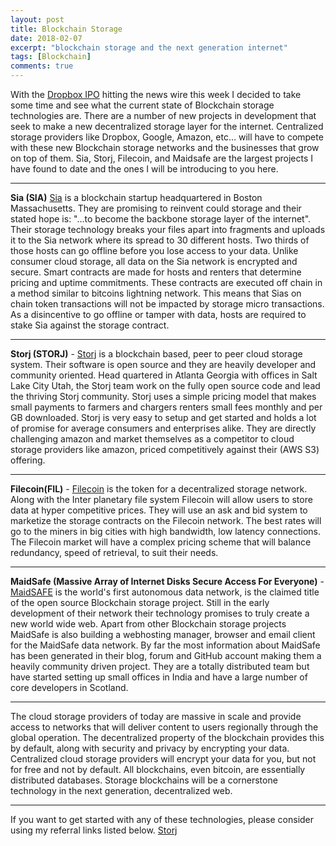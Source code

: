 ```yaml
---
layout: post
title: Blockchain Storage
date: 2018-02-07
excerpt: "blockchain storage and the next generation internet"
tags: [Blockchain]
comments: true
---
```



With the [Dropbox IPO](https://www.reuters.com/article/us-dropbox-ipo/dropbox-files-for-ipo-of-up-to-500-million-idUSKCN1G72NF) hitting the news wire this week I decided to take some time and see what the current state of Blockchain storage technologies are. There are a number of new projects in development that seek to make a new decentralized storage layer for the internet. Centralized storage providers like Dropbox, Google, Amazon, etc… will have to compete with these new Blockchain storage networks and the businesses that grow on top of them.  Sia, Storj, Filecoin, and Maidsafe are the largest projects I have found to date and the ones I will be introducing to you here.
***

**Sia (SIA)** [Sia](https://sia.tech/) is a blockchain startup headquartered in Boston Massachusetts. They are promising to reinvent could storage and their stated hope is: "…to become the backbone storage layer of the internet". Their storage technology breaks your files apart into fragments and uploads it to the Sia network where its spread to 30 different hosts. Two thirds of those hosts can go offline before you lose access to your data. Unlike consumer cloud storage, all data on the Sia network is encrypted and secure. Smart contracts are made for hosts and renters that determine pricing and uptime commitments. These contracts are executed off chain in a method similar to bitcoins lightning network. This means that Sias on chain token transactions will not be impacted by storage micro transactions. As a disincentive to go offline or tamper with data, hosts are required to stake Sia against the storage contract.

<script type="text/javascript" src="https://files.coinmarketcap.com/static/widget/currency.js"></script><div class="coinmarketcap-currency-widget" data-currencyid="1042" data-base="USD" data-secondary="BTC" data-ticker="true" data-rank="true" data-marketcap="true" data-volume="true" data-stats="USD" data-statsticker="false"></div>

***

**Storj (STORJ)** - [Storj](https://storj.io/) is a blockchain based, peer to peer cloud storage system. Their software is open source and they are heavily  developer and community oriented. Head quartered in Atlanta Georgia with offices in Salt Lake City Utah, the Storj team work on the fully open source code and lead the thriving Storj community. Storj uses a simple pricing model that makes small payments to farmers and chargers renters small fees monthly and per GB downloaded. Storj is very easy to setup and get started and holds a lot of promise for average consumers and enterprises alike. They are directly challenging amazon and market themselves as a competitor to cloud storage providers like amazon, priced competitively against their (AWS S3) offering.

<script type="text/javascript" src="https://files.coinmarketcap.com/static/widget/currency.js"></script><div class="coinmarketcap-currency-widget" data-currencyid="1772" data-base="USD" data-secondary="BTC" data-ticker="true" data-rank="true" data-marketcap="true" data-volume="true" data-stats="USD" data-statsticker="false"></div>

***

**Filecoin(FIL)** - [Filecoin](https://filecoin.io/) is the token for a decentralized storage network. Along with the Inter planetary file system Filecoin will allow users to store data at hyper competitive prices. They will use an ask and bid system to marketize the storage contracts on the Filecoin network. The best rates will go to the miners in big cities with high bandwidth, low latency connections. The Filecoin market will have a complex pricing scheme that will balance redundancy, speed of retrieval, to suit their needs.

<script type="text/javascript" src="https://files.coinmarketcap.com/static/widget/currency.js"></script><div class="coinmarketcap-currency-widget" data-currencyid="2280" data-base="USD" data-secondary="BTC" data-ticker="true" data-rank="true" data-marketcap="true" data-volume="true" data-stats="USD" data-statsticker="false"></div>

***

**MaidSafe (Massive Array of Internet Disks Secure Access For Everyone)** - [MaidSAFE](https://maidsafe.net/) is the world's first autonomous data network, is the claimed title of the open source Blockchain storage project.  Still in the early development of their network their technology promises to truly create a new world wide web. Apart from other Blockchain storage projects MaidSafe is also building a webhosting manager, browser and email client for the MaidSafe data network. By far the most information about MaidSafe has been generated in their blog, forum and GitHub account making them a heavily community driven project. They are a totally distributed team but have started setting up small offices in India and have a large number of core developers in Scotland.

<script type="text/javascript" src="https://files.coinmarketcap.com/static/widget/currency.js"></script><div class="coinmarketcap-currency-widget" data-currencyid="291" data-base="USD" data-secondary="BTC" data-ticker="true" data-rank="true" data-marketcap="true" data-volume="true" data-stats="USD" data-statsticker="false"></div>

***

The cloud storage providers of today are massive in scale and provide access to networks that will deliver content to users regionally through the global operation. The decentralized property of the blockchain provides this by default, along with security and privacy by encrypting your data. Centralized cloud storage providers will encrypt your data for you, but not for free and not by default. All blockchains, even bitcoin, are essentially distributed databases. Storage blockchains will be a cornerstone technology in the next generation, decentralized web.

---


If you want to get started with any of these technologies, please consider using my referral links listed below.
[Storj](https://app.storj.io/signup?referralLink=incave-reticellas-635)
